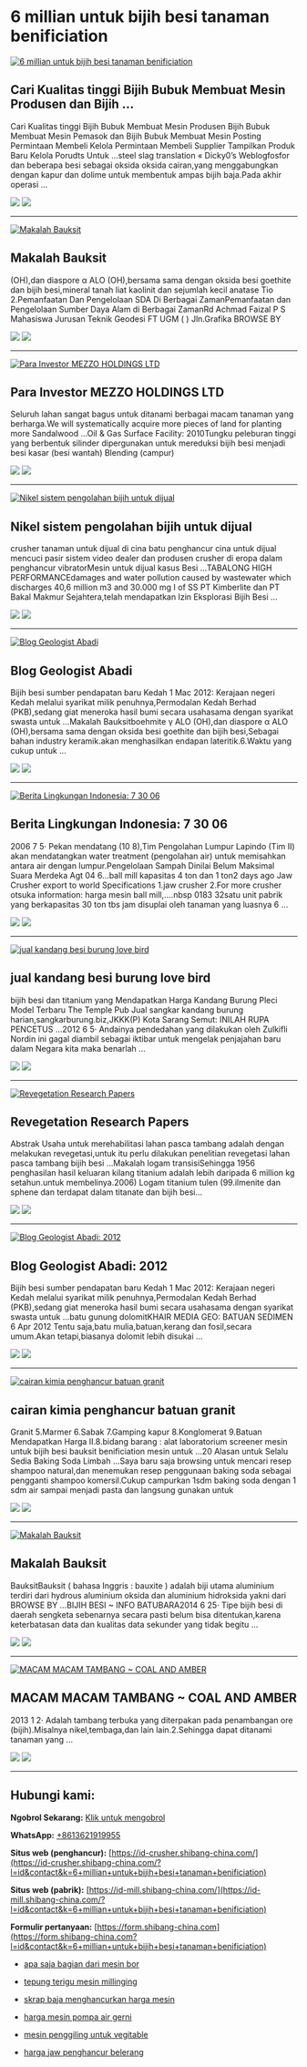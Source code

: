 # 6 millian untuk bijih besi tanaman benificiation

<a href="https://swt.shibang-china.com/?l=id&img&k=6+millian+untuk+bijih+besi+tanaman+benificiation" target="_blank">![6 millian untuk bijih besi tanaman benificiation](http://static.shibang-china.com/all-800x300/1180.jpg)</a>

## Cari Kualitas tinggi Bijih Bubuk Membuat Mesin Produsen dan Bijih …
Cari Kualitas tinggi Bijih Bubuk Membuat Mesin Produsen Bijih Bubuk Membuat Mesin Pemasok dan Bijih Bubuk Membuat Mesin Posting Permintaan Membeli Kelola Permintaan Membeli Supplier Tampilkan Produk Baru Kelola Porudts Untuk …steel slag translation « Dicky0’s Weblogfosfor dan beberapa besi sebagai oksida oksida cairan,yang menggabungkan dengan kapur dan dolime untuk membentuk ampas bijih baja.Pada akhir operasi …


<a href="https://whatsapp.shibangsoft.com/WhatsApp.php" target="_blank" title="WhatsApp">![](http://static.shibang-china.com/icon/whatsapp.png)</a> <a href="https://swt.shibang-china.com/?l=id&icon&k=6+millian+untuk+bijih+besi+tanaman+benificiation" target="_blank">![](http://static.shibang-china.com/icon/chat-id.png)</a>

---

<a href="https://swt.shibang-china.com/?l=id&img&k=6+millian+untuk+bijih+besi+tanaman+benificiation" target="_blank">![Makalah Bauksit](http://static.shibang-china.com/all-800x300/622.jpg)</a>

## Makalah Bauksit
(OH),dan diaspore α ALO (OH),bersama sama dengan oksida besi goethite dan bijih besi,mineral tanah liat kaolinit dan sejumlah kecil anatase Tio 2.Pemanfaatan Dan Pengelolaan SDA Di Berbagai ZamanPemanfaatan dan Pengelolaan Sumber Daya Alam di Berbagai ZamanRd Achmad Faizal P S Mahasiswa Jurusan Teknik Geodesi FT UGM ( ) Jln.Grafika BROWSE BY


<a href="https://whatsapp.shibangsoft.com/WhatsApp.php" target="_blank" title="WhatsApp">![](http://static.shibang-china.com/icon/whatsapp.png)</a> <a href="https://swt.shibang-china.com/?l=id&icon&k=6+millian+untuk+bijih+besi+tanaman+benificiation" target="_blank">![](http://static.shibang-china.com/icon/chat-id.png)</a>

---

<a href="https://swt.shibang-china.com/?l=id&img&k=6+millian+untuk+bijih+besi+tanaman+benificiation" target="_blank">![Para Investor MEZZO HOLDINGS LTD](http://static.shibang-china.com/all-800x300/135.jpg)</a>

## Para Investor MEZZO HOLDINGS LTD
Seluruh lahan sangat bagus untuk ditanami berbagai macam tanaman yang berharga.We will systematically acquire more pieces of land for planting more Sandalwood …Oil & Gas Surface Facility: 2010Tungku peleburan tinggi yang berbentuk silinder dipergunakan untuk mereduksi bijih besi menjadi besi kasar (besi wantah) Blending (campur)


<a href="https://whatsapp.shibangsoft.com/WhatsApp.php" target="_blank" title="WhatsApp">![](http://static.shibang-china.com/icon/whatsapp.png)</a> <a href="https://swt.shibang-china.com/?l=id&icon&k=6+millian+untuk+bijih+besi+tanaman+benificiation" target="_blank">![](http://static.shibang-china.com/icon/chat-id.png)</a>

---

<a href="https://swt.shibang-china.com/?l=id&img&k=6+millian+untuk+bijih+besi+tanaman+benificiation" target="_blank">![Nikel sistem pengolahan bijih untuk dijual](http://static.shibang-china.com/all-800x300/949.jpg)</a>

## Nikel sistem pengolahan bijih untuk dijual
crusher tanaman untuk dijual di cina batu penghancur cina untuk dijual mencuci pasir sistem video dealer dan produsen crusher di eropa dalam penghancur vibratorMesin untuk dijual kasus Besi …TABALONG HIGH PERFORMANCEdamages and water pollution caused by wastewater which discharges 40,6 million m3 and 30.000 mg I of SS PT Kimberlite dan PT Bakal Makmur Sejahtera,telah mendapatkan Izin Eksplorasi Bijih Besi …


<a href="https://whatsapp.shibangsoft.com/WhatsApp.php" target="_blank" title="WhatsApp">![](http://static.shibang-china.com/icon/whatsapp.png)</a> <a href="https://swt.shibang-china.com/?l=id&icon&k=6+millian+untuk+bijih+besi+tanaman+benificiation" target="_blank">![](http://static.shibang-china.com/icon/chat-id.png)</a>

---

<a href="https://swt.shibang-china.com/?l=id&img&k=6+millian+untuk+bijih+besi+tanaman+benificiation" target="_blank">![Blog Geologist Abadi](http://static.shibang-china.com/all-800x300/931.jpg)</a>

## Blog Geologist Abadi
Bijih besi sumber pendapatan baru Kedah 1 Mac 2012: Kerajaan negeri Kedah melalui syarikat milik penuhnya,Permodalan Kedah Berhad (PKB),sedang giat meneroka hasil bumi secara usahasama dengan syarikat swasta untuk …Makalah Bauksitboehmite γ ALO (OH),dan diaspore α ALO (OH),bersama sama dengan oksida besi goethite dan bijih besi,Sebagai bahan industry keramik.akan menghasilkan endapan lateritik.6.Waktu yang cukup untuk …


<a href="https://whatsapp.shibangsoft.com/WhatsApp.php" target="_blank" title="WhatsApp">![](http://static.shibang-china.com/icon/whatsapp.png)</a> <a href="https://swt.shibang-china.com/?l=id&icon&k=6+millian+untuk+bijih+besi+tanaman+benificiation" target="_blank">![](http://static.shibang-china.com/icon/chat-id.png)</a>

---

<a href="https://swt.shibang-china.com/?l=id&img&k=6+millian+untuk+bijih+besi+tanaman+benificiation" target="_blank">![Berita Lingkungan Indonesia: 7 30 06](http://static.shibang-china.com/all-800x300/334.jpg)</a>

## Berita Lingkungan Indonesia: 7 30 06
2006 7 5· Pekan mendatang (10 8),Tim Pengolahan Lumpur Lapindo (Tim II) akan mendatangkan water treatment (pengolahan air) untuk memisahkan antara air dengan lumpur.Pengelolaan Sampah Dinilai Belum Maksimal Suara Merdeka Agt 04 6…ball mill kapasitas 4 ton dan 1 ton2 days ago Jaw Crusher export to world Specifications 1.jaw crusher 2.For more crusher otsuka information: harga mesin ball mill,….nbsp 0183 32satu unit pabrik yang berkapasitas 30 ton tbs jam disuplai oleh tanaman yang luasnya 6 …


<a href="https://whatsapp.shibangsoft.com/WhatsApp.php" target="_blank" title="WhatsApp">![](http://static.shibang-china.com/icon/whatsapp.png)</a> <a href="https://swt.shibang-china.com/?l=id&icon&k=6+millian+untuk+bijih+besi+tanaman+benificiation" target="_blank">![](http://static.shibang-china.com/icon/chat-id.png)</a>

---

<a href="https://swt.shibang-china.com/?l=id&img&k=6+millian+untuk+bijih+besi+tanaman+benificiation" target="_blank">![jual kandang besi burung love bird](http://static.shibang-china.com/all-800x300/435.jpg)</a>

## jual kandang besi burung love bird
bijih besi dan titanium yang Mendapatkan Harga Kandang Burung Pleci Model Terbaru The Temple Pub Jual sangkar kandang burung harian,sangkarburung.biz,JKKK(P) Kota Sarang Semut: INILAH RUPA PENCETUS …2012 6 5· Andainya pendedahan yang dilakukan oleh Zulkifli Nordin ini gagal diambil sebagai iktibar untuk mengelak penjajahan baru dalam Negara kita maka benarlah …


<a href="https://whatsapp.shibangsoft.com/WhatsApp.php" target="_blank" title="WhatsApp">![](http://static.shibang-china.com/icon/whatsapp.png)</a> <a href="https://swt.shibang-china.com/?l=id&icon&k=6+millian+untuk+bijih+besi+tanaman+benificiation" target="_blank">![](http://static.shibang-china.com/icon/chat-id.png)</a>

---

<a href="https://swt.shibang-china.com/?l=id&img&k=6+millian+untuk+bijih+besi+tanaman+benificiation" target="_blank">![Revegetation Research Papers](http://static.shibang-china.com/all-800x300/454.jpg)</a>

## Revegetation Research Papers
Abstrak Usaha untuk merehabilitasi lahan pasca tambang adalah dengan melakukan revegetasi,untuk itu perlu dilakukan penelitian revegetasi lahan pasca tambang bijih besi …Makalah logam transisiSehingga 1956 penghasilan hasil keluaran kilang titanium adalah lebih daripada 6 million kg setahun.untuk membelinya.2006) Logam titanium tulen (99.ilmenite dan sphene dan terdapat dalam titanate dan bijih besi…


<a href="https://whatsapp.shibangsoft.com/WhatsApp.php" target="_blank" title="WhatsApp">![](http://static.shibang-china.com/icon/whatsapp.png)</a> <a href="https://swt.shibang-china.com/?l=id&icon&k=6+millian+untuk+bijih+besi+tanaman+benificiation" target="_blank">![](http://static.shibang-china.com/icon/chat-id.png)</a>

---

<a href="https://swt.shibang-china.com/?l=id&img&k=6+millian+untuk+bijih+besi+tanaman+benificiation" target="_blank">![Blog Geologist Abadi: 2012](http://static.shibang-china.com/all-800x300/1102.jpg)</a>

## Blog Geologist Abadi: 2012
Bijih besi sumber pendapatan baru Kedah 1 Mac 2012: Kerajaan negeri Kedah melalui syarikat milik penuhnya,Permodalan Kedah Berhad (PKB),sedang giat meneroka hasil bumi secara usahasama dengan syarikat swasta untuk …batu gunung dolomitKHAIR MEDIA GEO: BATUAN SEDIMEN 6 Apr 2012 Tentu saja,batu mulia,batuan,kerang dan fosil,secara umum.Akan tetapi,biasanya dolomit lebih disukai …


<a href="https://whatsapp.shibangsoft.com/WhatsApp.php" target="_blank" title="WhatsApp">![](http://static.shibang-china.com/icon/whatsapp.png)</a> <a href="https://swt.shibang-china.com/?l=id&icon&k=6+millian+untuk+bijih+besi+tanaman+benificiation" target="_blank">![](http://static.shibang-china.com/icon/chat-id.png)</a>

---

<a href="https://swt.shibang-china.com/?l=id&img&k=6+millian+untuk+bijih+besi+tanaman+benificiation" target="_blank">![cairan kimia penghancur batuan granit](http://static.shibang-china.com/all-800x300/999.jpg)</a>

## cairan kimia penghancur batuan granit
Granit 5.Marmer 6.Sabak 7.Gamping kapur 8.Konglomerat 9.Batuan Mendapatkan Harga II.8.bidang barang : alat laboratorium screener mesin untuk bijih besi bauksit benificiation mesin untuk …20 Alasan untuk Selalu Sedia Baking Soda Limbah …Saya baru saja browsing untuk mencari resep shampoo natural,dan menemukan resep penggunaan baking soda sebagai pengganti shampoo komersil.Cukup campurkan 1sdm baking soda dengan 1 sdm air sampai menjadi pasta dan langsung gunakan untuk


<a href="https://whatsapp.shibangsoft.com/WhatsApp.php" target="_blank" title="WhatsApp">![](http://static.shibang-china.com/icon/whatsapp.png)</a> <a href="https://swt.shibang-china.com/?l=id&icon&k=6+millian+untuk+bijih+besi+tanaman+benificiation" target="_blank">![](http://static.shibang-china.com/icon/chat-id.png)</a>

---

<a href="https://swt.shibang-china.com/?l=id&img&k=6+millian+untuk+bijih+besi+tanaman+benificiation" target="_blank">![Makalah Bauksit](http://static.shibang-china.com/all-800x300/264.jpg)</a>

## Makalah Bauksit
BauksitBauksit ( bahasa Inggris : bauxite ) adalah biji utama aluminium terdiri dari hydrous aluminium oksida dan aluminium hidroksida yakni dari BROWSE BY …BIJIH BESI ~ INFO BATUBARA2014 6 25· Tipe bijih besi di daerah sengketa sebenarnya secara pasti belum bisa ditentukan,karena keterbatasan data dan kualitas data sekunder yang tidak begitu …


<a href="https://whatsapp.shibangsoft.com/WhatsApp.php" target="_blank" title="WhatsApp">![](http://static.shibang-china.com/icon/whatsapp.png)</a> <a href="https://swt.shibang-china.com/?l=id&icon&k=6+millian+untuk+bijih+besi+tanaman+benificiation" target="_blank">![](http://static.shibang-china.com/icon/chat-id.png)</a>

---

<a href="https://swt.shibang-china.com/?l=id&img&k=6+millian+untuk+bijih+besi+tanaman+benificiation" target="_blank">![MACAM MACAM TAMBANG ~ COAL AND AMBER](http://static.shibang-china.com/all-800x300/489.jpg)</a>

## MACAM MACAM TAMBANG ~ COAL AND AMBER
2013 1 2· Adalah tambang terbuka yang diterpakan pada penambangan ore (bijih).Misalnya nikel,tembaga,dan lain lain.2.Sehingga dapat ditanami tanaman yang …

<a href="https://whatsapp.shibangsoft.com/WhatsApp.php" target="_blank" title="WhatsApp">![](http://static.shibang-china.com/icon/whatsapp.png)</a> <a href="https://swt.shibang-china.com/?l=id&icon&k=6+millian+untuk+bijih+besi+tanaman+benificiation" target="_blank">![](http://static.shibang-china.com/icon/chat-id.png)</a>

---
## Hubungi kami:

**Ngobrol Sekarang:** [Klik untuk mengobrol](https://swt.shibang-china.com?l=id&contact&k=6+millian+untuk+bijih+besi+tanaman+benificiation)

**WhatsApp:**  [+8613621919955](https://whatsapp.shibangsoft.com/WhatsApp.php)

**Situs web (penghancur):** [https://id-crusher.shibang-china.com/](https://id-crusher.shibang-china.com/?l=id&contact&k=6+millian+untuk+bijih+besi+tanaman+benificiation)

**Situs web (pabrik):** [https://id-mill.shibang-china.com/](https://id-mill.shibang-china.com/?l=id&contact&k=6+millian+untuk+bijih+besi+tanaman+benificiation)

**Formulir pertanyaan:** [https://form.shibang-china.com](https://form.shibang-china.com?l=id&contact&k=6+millian+untuk+bijih+besi+tanaman+benificiation)

* [apa saja bagian dari mesin bor](../32/apa%20saja%20bagian%20dari%20mesin%20bor.md)

* [tepung terigu mesin millinging](../38/tepung%20terigu%20mesin%20millinging.md)

* [skrap baja menghancurkan harga mesin](../38/skrap%20baja%20menghancurkan%20harga%20mesin.md)

* [harga mesin pompa air gerni](../33/harga%20mesin%20pompa%20air%20gerni.md)

* [mesin penggiling untuk vegitable](../34/mesin%20penggiling%20untuk%20vegitable.md)

* [harga jaw penghancur belerang](../34/harga%20jaw%20penghancur%20belerang.md)